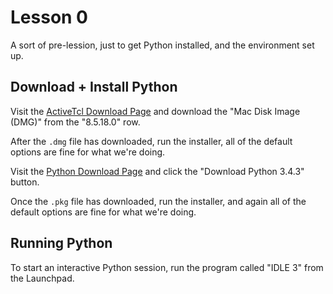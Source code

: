 # Lesson 0 #
A sort of pre-lession, just to get Python installed, and the
environment set up.

## Download + Install Python ## 

Visit the
[ActiveTcl Download Page](http://www.activestate.com/activetcl/downloads)
and download the "Mac Disk Image (DMG)" from the "8.5.18.0" row.

After the `.dmg` file has downloaded, run the installer, all of the
default options are fine for what we're doing.

Visit the [Python Download Page](https://www.python.org/downloads/)
and click the "Download Python 3.4.3" button.

Once the `.pkg` file has downloaded, run the installer, and again all
of the default options are fine for what we're doing.

## Running Python ##
To start an interactive Python session, run the program called "IDLE 3"
from the Launchpad.

